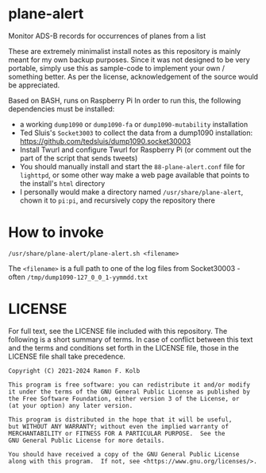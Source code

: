 # plane-alert
Monitor ADS-B records for occurrences of planes from a list

These are extremely minimalist install notes as this repository is mainly meant for my own backup purposes.
Since it was not designed to be very portable, simply use this as sample-code to implement your own / something better.
As per the license, acknowledgement of the source would be appreciated.

Based on BASH, runs on Raspberry Pi
In order to run this, the following dependencies must be installed:
- a working `dump1090` or `dump1090-fa` or `dump1090-mutability` installation
- Ted Sluis's `Socket3003` to collect the data from a dump1090 installation: https://github.com/tedsluis/dump1090.socket30003
- Install Twurl and configure Twurl for Raspberry Pi (or comment out the part of the script that sends tweets)
- You should manually install and start the `88-plane-alert.conf` file for `lighttpd`, or some other way make a web page available that points to the install's `html` directory
- I personally would make a directory named `/usr/share/plane-alert`, chown it to `pi:pi`, and recursively copy the repository there

# How to invoke
`/usr/share/plane-alert/plane-alert.sh <filename>`

The `<filename>` is a full path to one of the log files from Socket30003 - often `/tmp/dump1090-127_0_0_1-yymmdd.txt`

# LICENSE
For full text, see the LICENSE file included with this repository.
The following is a short summary of terms. In case of conflict between this text and the terms and conditions set forth in the LICENSE file, those in the LICENSE file shall take precedence.

    Copyright (C) 2021-2024 Ramon F. Kolb

    This program is free software: you can redistribute it and/or modify
    it under the terms of the GNU General Public License as published by
    the Free Software Foundation, either version 3 of the License, or
    (at your option) any later version.

    This program is distributed in the hope that it will be useful,
    but WITHOUT ANY WARRANTY; without even the implied warranty of
    MERCHANTABILITY or FITNESS FOR A PARTICULAR PURPOSE.  See the
    GNU General Public License for more details.

    You should have received a copy of the GNU General Public License
    along with this program.  If not, see <https://www.gnu.org/licenses/>.

